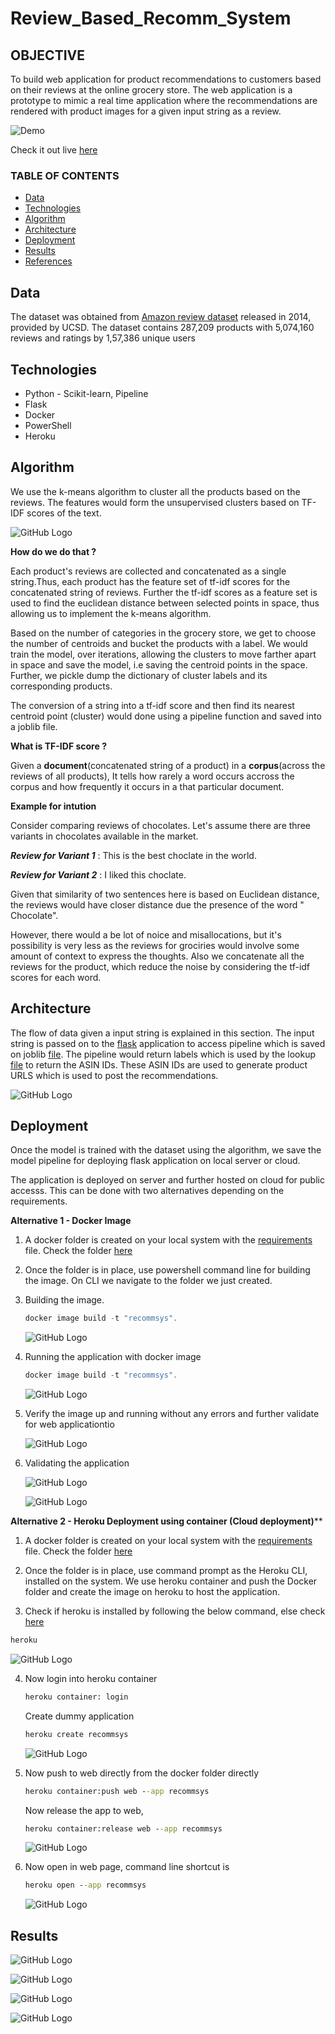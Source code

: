# Review_Based_Recomm_System

## OBJECTIVE

To build web application for product recommendations to customers based on their reviews at the online grocery store. The web application is a prototype to mimic a real time application where the recommendations are rendered with product images for a given input string as a review.


![Demo](Demo/demo.gif)

Check it out live [here](https://productrecsystem.herokuapp.com/)

### TABLE OF CONTENTS
* [Data](#data)
* [Technologies](#technologies)
* [Algorithm](#algorithm)
* [Architecture](#architecture)
* [Deployment](#deployment)
* [Results](#results)
* [References](#references)

## Data

The dataset was obtained from [Amazon review dataset](https://nijianmo.github.io/amazon/index.html) released in 2014, provided by UCSD. The dataset contains 287,209 products with 5,074,160 reviews and ratings by 1,57,386 unique users

## Technologies
* Python - Scikit-learn, Pipeline
* Flask 
* Docker
* PowerShell
* Heroku

## Algorithm

We use the k-means algorithm to cluster all the products based on the reviews. The features would form the unsupervised clusters based on TF-IDF scores of the text.

![GitHub Logo](Images/Kmeans.png) 

**How do we do that ?**

Each product's reviews are collected and concatenated as a single string.Thus, each product has the feature set of tf-idf scores for the concatenated string of reviews. Further the tf-idf scores as a feature set is used to find the euclidean distance between selected points in space, thus allowing us to implement the k-means algorithm.

Based on the number of categories in the grocery store, we get to choose the number of centroids and bucket the products with a label. We would train the model, over iterations, allowing the clusters to move farther apart in space and save the model, i.e saving the centroid points in the space. Further, we pickle dump the dictionary of cluster labels and its corresponding products.

The conversion of a string into a tf-idf score and then find its nearest centroid point (cluster) would done using a pipeline function and saved into a joblib file.

**What is TF-IDF score ?**

Given a **document**(concatenated string of a product) in a **corpus**(across the reviews of all products), It tells how rarely a word occurs accross the corpus and how frequently it occurs in a that particular document.

**Example for intution**

Consider comparing reviews of chocolates. Let's assume there are three variants in chocolates available in the market. 

***Review for Variant 1*** : This is the best choclate in the world.

***Review for Variant 2*** : I liked this choclate.

Given that similarity of two sentences here is based on Euclidean distance, the reviews would have closer distance due the presence of the word " Chocolate". 

However, there would a be lot of noice and misallocations, but it's possibility is very less as the reviews for grociries would involve some amount of context to express the thoughts. Also we concatenate all the reviews for the product, which reduce the noise by considering the tf-idf scores for each word.

   
## Architecture

The flow of data given a input string is explained in this section. The input string is passed on to the [flask](Docker/webapp.py) application to access pipeline which is saved on joblib [file](Docker/model_pipeline.joblib). The pipeline would return labels which is used by the lookup [file](Docker/product_lkp.pickle1) to return the ASIN IDs. These ASIN IDs are used to generate product URLS which is used to post the recommendations.


![GitHub Logo](Images/arch.PNG)

     	 
## Deployment

Once the model is trained with the dataset using the algorithm, we save the model pipeline for deploying flask application on local server or cloud.

The application is deployed on server and further hosted on cloud for public accesss. This can be done with two alternatives depending on the requirements.

**Alternative 1 - Docker Image**

1. A docker folder is created on your local system with the [requirements](Docker/Dockerfile) file. Check the folder [here](Docker)

2. Once the folder is in place, use powershell command line for building the image. On CLI we navigate to the folder we just created.

3. Building the image.

   ``` powershell
   docker image build -t "recommsys".
   ```
   ![GitHub Logo](Images/docker_img1.JPG)

4. Running the application with docker image

   ``` powershell
   docker image build -t "recommsys".
   ```
   ![GitHub Logo](Images/docker_img2.JPG)
 
5. Verify the image up and running without any errors and further validate for web applicationtio

   ![GitHub Logo](Images/docker_img3.JPG)
   

6. Validating the application

   ![GitHub Logo](Images/docker_test1.JPG)

   ![GitHub Logo](Images/docker_test2.JPG)   

**Alternative 2 - Heroku Deployment using container (Cloud deployment)****

1. A docker folder is created on your local system with the [requirements](Docker/Dockerfile) file. Check the folder [here](Docker)

2. Once the folder is in place, use command prompt as the Heroku CLI, installed on the system. We use heroku container and push the Docker folder and create the image on heroku to host the application.

3.  Check if heroku is installed by following the below command, else check [here](https://devcenter.heroku.com/articles/heroku-cli)
   ``` cmd
   heroku
   ```
   ![GitHub Logo](Images/heroku_dep1.JPG)

4. Now login into heroku container

   ``` cmd
   heroku container: login
   ```
   
   Create dummy application
   
   ``` cmd
   heroku create recommsys
   ```
   
   ![GitHub Logo](Images/heroku_dummy_app.JPG)
 
5. Now push to web directly from the docker folder directly
   
   ``` cmd
   heroku container:push web --app recommsys
   ```
   
   Now release the app to web,
   
   ``` cmd
   heroku container:release web --app recommsys
   ```
   
   ![GitHub Logo](Images/heroku_push_deploy_web.JPG)

6. Now open in web page, command line shortcut is 
   
   ``` cmd
   heroku open --app recommsys
   ```   
   
   ![GitHub Logo](Images/heroku_open_url_shortcut.JPG)

## Results

 ![GitHub Logo](Images/pic1.png)
 
 ![GitHub Logo](Images/pic2.png)
  
 ![GitHub Logo](Images/pic3.png)
  
 ![GitHub Logo](Images/pic4.png)   


